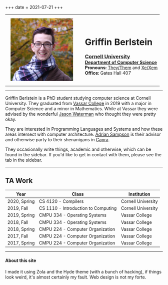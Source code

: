 +++
date = 2021-07-21
+++
<div class="profile">
<table class="table-profile">
    <tr>
        <td>
            <figure class="headshot-img" style="margin:10px; width:200px">
                <img src="/images/headshot.JPG" width=200 height=200>
            </figure>
        </td>
        <td>
        </td>
        <td>
            <div class="info" style="">
                <h1>Griffin Berlstein</h1>
                <h3 style="margin:auto"><a href="https://www.cornell.edu/">Cornell University</a></h3>
                <h4 style="margin:auto"><a href="https://www.cs.cornell.edu/">Department of Computer Science</a></h4>
                <p style="margin:auto"> <strong>Pronouns:</strong> <a href="https://pronouns.alysbrooks.com/they/.../themself">They/Them</a> and <a href="https://pronouns.alysbrooks.com/xe/xem">Xe/Xem</a></p>
                <p style="margin:auto"> <strong>Office:</strong> Gates Hall 407</p>
            </div>
        </td>
    </tr>

</table>

<hr>



</div>

Griffin Berlstein is a PhD student studying computer science at Cornell University. They
graduated from [Vassar College](https://www.vassar.edu/) in 2019 with a major in
Computer Science and a minor in Mathematics. While at Vassar they were advised by the
wonderful [Jason Waterman](https://www.vassar.edu/faculty/jawaterman/) who thought they
were pretty okay.

They are interested in Programming Languages and Systems and how these areas intersect
with computer architecture. [Adrian Sampson](https://www.cs.cornell.edu/~asampson/) is
their advisor and otherwise party to their shenanigans in
[Capra](https://capra.cs.cornell.edu/).

They occasionally write things, academic and otherwise, which can be found in the
sidebar. If you'd like to get in contact with them, please see the tab in the
sidebar.

---

## TA Work

| Year         | Class                               | Institution        |
| ------------ | ----------------------------------- | ------------------ |
| 2020, Spring | CS 4120 - Compilers                 | Cornell University |
| 2019, Fall   | CS 1110 - Introduction to Computing | Cornell University |
| 2019, Spring | CMPU 334 - Operating Systems        | Vassar College     |
| 2018, Fall   | CMPU 334 - Operating Systems        | Vassar College     |
| 2018, Spring | CMPU 224 - Computer Organization    | Vassar College     |
| 2017, Fall   | CMPU 224 - Computer Organization    | Vassar College     |
| 2017, Spring | CMPU 224 - Computer Organization    | Vassar College     |

---


#### About this site

I made it using Zola and the Hyde theme (with a bunch of hacking), if things
look weird, it's almost certainly my fault. Web design is not my forte.
